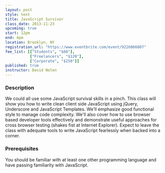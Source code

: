 ```yaml
---
layout: post
style: text
title: JavaScript Survivor
class_date: 2013-11-23
upcoming: true
start: 12pm
end: 4pm
location: Brooklyn, NY
registration_url: "https://www.eventbrite.com/event/9226866807"
fee_list: [["Students", "$60"],
           ["Freelancers", "$120"],
           ["Corporate", "$250"]]
published: true
instructor: David Nolen
---
```


### Description

We could all use some JavaScript survival skills in a pinch. This
class will show you how to write clean client side JavaScript using
jQuery, Underscore and JavaScript Templates. We'll emphasize good
functional style to manage code complexity. We'll also cover how to
use browser based developer tools effectively and demonstrate useful
approaches for cross browser testing (shakes fist at Internet
Explorer). Expect to leave the class with adequate tools to write
JavaScript fearlessly when backed into a corner.

### Prerequisites

You should be familiar with at least one other programming language
and have passing familiarity with JavaScript.
